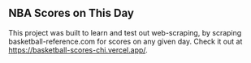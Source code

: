 ## NBA Scores on This Day

This project was built to learn and test out web-scraping, by scraping basketball-reference.com for scores on any given day. Check it out at https://basketball-scores-chi.vercel.app/.
